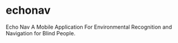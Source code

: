 # echonav
Echo Nav A Mobile Application For Environmental Recognition and Navigation for Blind People.
